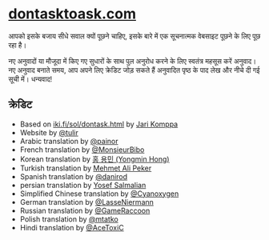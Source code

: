 # [dontasktoask.com](https://dontasktoask.com)
आपको इसके बजाय सीधे सवाल क्यों पूछने चाहिए, इसके बारे में एक सूचनात्मक वेबसाइट
पूछने के लिए पूछ रहा है।

नए अनुवादों या मौजूदा में किए गए सुधारों के साथ पुल अनुरोध करने के लिए स्वतंत्र महसूस करें
अनुवाद। नए अनुवाद बनाते समय, आप अपने लिए क्रेडिट जोड़ सकते हैं
अनुवादित पृष्ठ के पाद लेख और नीचे दी गई सूची में।
धन्यवाद!
## क्रेडिट
* Based on [iki.fi/sol/dontask.html](http://www.iki.fi/sol/dontask.html) by [Jari Komppa](http://www.iki.fi/sol/)
* Website by [@tulir](https://github.com/tulir)
* Arabic translation by [@painor](https://github.com/painor)
* French translation by [@MonsieurBibo](https://github.com/MonsieurBibo)
* Korean translation by [홍 용민 (Yongmin Hong)](https://revi.omg.lol/)
* Turkish translation by [Mehmet Ali Peker](https://github.com/MrPeker/)
* Spanish translation by [@danirod](https://github.com/danirod)
* persian translation by [Yosef Salmalian](https://github.com/usefss)
* Simplified Chinese translation by [@Cyanoxygen](https://github.com/cyanoxygen)
* German translation by [@LasseNiermann](https://github.com/LasseNiermann)
* Russian translation by [@GameRaccoon](https://github.com/gameraccoon)
* Polish translation by [@mtatko](https://github.com/mtatko)
* Hindi translation by [@AceToxiC](https://github.com/AceToXiC)
